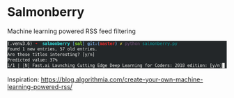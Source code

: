 # Salmonberry

Machine learning powered RSS feed filtering

![salmonberry screenshot](screenshot.png)

Inspiration: https://blog.algorithmia.com/create-your-own-machine-learning-powered-rss/
